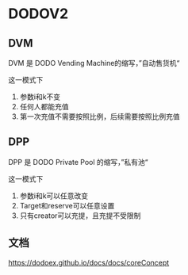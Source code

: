 # DODOV2

## DVM

DVM 是 DODO Vending Machine的缩写，”自动售货机“

这一模式下

 1. 参数i和k不变
 2. 任何人都能充值
 3. 第一次充值不需要按照比例，后续需要按照比例充值

## DPP

DPP 是 DODO Private Pool 的缩写，”私有池“

这一模式下

 1. 参数i和k可以任意改变
 2. Target和reserve可以任意设置
 3. 只有creator可以充提，且充提不受限制

## 文档

https://dodoex.github.io/docs/docs/coreConcept